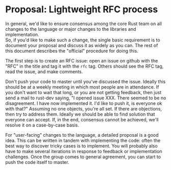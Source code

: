 # Proposal: Lightweight RFC process

In general, we'd like to ensure consensus among the core Rust team on
all changes to the language or major changes to the libraries and implementation.  
So, if you'd like to make such a change, the
single basic requirement is to document your proposal and discuss it
as widely as you can.  The rest of this document describes the
"official" procedure for doing this.

The first step is to create an RFC issue: open an issue on github with
the "RFC" in the title and tag it with the `rfc` tag.  Others should
see the RFC tag, read the issue, and make comments.

Don't push your code to master until you've discussed the issue.
Ideally this should be at a weekly meeting in which most people are in
attendance.  If you don't want to wait that long, or you are not
getting feedback, then just send a mail to rust-dev saying, "I opened
issue XXX.  There seemed to be no disagreement.  I have now
implemented it.  I'd like to push it, is everyone ok with that?"
Assuming no one objects, you're all set.  If there are objections,
then try to address them.  Ideally we should be able to find solution
that everyone can accept.  If, in the end, consensus cannot be
achieved, we'll resolve it on a case-by-case basis.

For "user-facing" changes to the language, a detailed proposal is a
good idea.  This can be written in tandem with implementing the code:
often the best way to discover tricky cases is to implement.  You will
probably also have to make several iterations in response to feedback
or implementation challenges.  Once the group comes to general
agreement, you can start to push the code itself to master.

